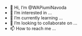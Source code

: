 - 👋 Hi, I’m @WAPiumiNavoda
- 👀 I’m interested in ...
- 🌱 I’m currently learning ...
- 💞️ I’m looking to collaborate on ...
- 📫 How to reach me ...

<!---
WAPiumiNavoda/WAPiumiNavoda is a ✨ special ✨ repository because its `README.md` (this file) appears on your GitHub profile.
You can click the Preview link to take a look at your changes.
--->
